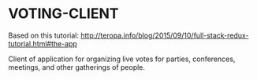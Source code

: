 # VOTING-CLIENT
Based on this tutorial: http://teropa.info/blog/2015/09/10/full-stack-redux-tutorial.html#the-app

Client of application for organizing live votes for parties, conferences, meetings, and other gatherings of people. 
